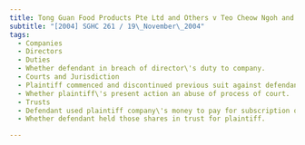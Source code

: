 ```yaml
---
title: Tong Guan Food Products Pte Ltd and Others v Teo Cheow Ngoh and Another 
subtitle: "[2004] SGHC 261 / 19\_November\_2004"
tags:
  - Companies
  - Directors
  - Duties
  - Whether defendant in breach of director\'s duty to company.
  - Courts and Jurisdiction
  - Plaintiff commenced and discontinued previous suit against defendant for same reliefs as in present action
  - Whether plaintiff\'s present action an abuse of process of court.
  - Trusts
  - Defendant used plaintiff company\'s money to pay for subscription of portion of defendant\'s shares in a company and a factory
  - Whether defendant held those shares in trust for plaintiff.

---
```


